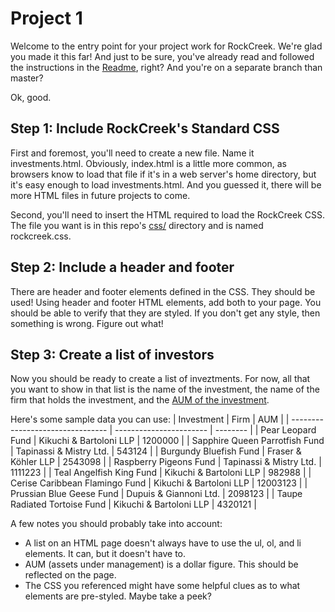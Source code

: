 # Project 1
Welcome to the entry point for your project work for RockCreek. We're glad you made it this far! And just to be sure, you've already read and followed the instructions in the [Readme](https://github.com/RockCreekGroup/projects-html), right? And you're on a separate branch than master? 

Ok, good.

## Step 1: Include RockCreek's Standard CSS
First and foremost, you'll need to create a new file. Name it investments.html. Obviously, index.html is a little more common, as browsers know to load that file if it's in a web server's home directory, but it's easy enough to load investments.html. And you guessed it, there will be more HTML files in future projects to come.

Second, you'll need to insert the HTML required to load the RockCreek CSS. The file you want is in this repo's [css/](https://github.com/RockCreekGroup/projects-html/tree/master/css) directory and is named rockcreek.css.

## Step 2: Include a header and footer
There are header and footer elements defined in the CSS.  They should be used! Using header and footer HTML elements, add both to your page. You should be able to verify that they are styled. If you don't get any style, then something is wrong. Figure out what!

## Step 3: Create a list of investors
Now you should be ready to create a list of inveztments. For now, all that you want to show in that list is the name of the investment, the name of the firm that holds the investment, and the [AUM of the investment](https://www.investopedia.com/terms/a/aum.asp).

Here's some sample data you can use:
| Investment                       | Firm                    | AUM      |
| -------------------------------- | ----------------------- | -------- |
| Pear Leopard Fund                | Kikuchi & Bartoloni LLP | 1200000  |
| Sapphire Queen Parrotfish Fund   | Tapinassi & Mistry Ltd. | 543124   |
| Burgundy Bluefish Fund           | Fraser & Köhler LLP     | 2543098  |
| Raspberry Pigeons Fund           | Tapinassi & Mistry Ltd. | 1111223  |
| Teal Angelfish King Fund         | Kikuchi & Bartoloni LLP | 982988   |
| Cerise Caribbean Flamingo Fund   | Kikuchi & Bartoloni LLP | 12003123 |
| Prussian Blue Geese Fund         | Dupuis & Giannoni Ltd.  | 2098123  |
| Taupe Radiated Tortoise Fund     | Kikuchi & Bartoloni LLP | 4320121  |

A few notes you should probably take into account:
- A list on an HTML page doesn't always have to use the ul, ol, and li elements. It can, but it doesn't have to.
- AUM (assets under management) is a dollar figure. This should be reflected on the page.
- The CSS you referenced might have some helpful clues as to what elements are pre-styled. Maybe take a peek?